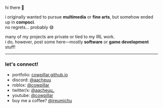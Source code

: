 hi there 👋 <img height=16 align="right" src="https://komarev.com/ghpvc/?username=cowpillar&color=blueviolet&style=flat-square"/></span>

i originally wanted to pursue **multimedia** or **fine arts**, but somehow ended up in **compsci**.  
no regrets... probably 😅  

many of my projects are private or tied to my IRL work.  
i do, however, post some here—mostly **software** or **game development** stuff!  

---

### let's connect!
- portfolio: [cowpillar.github.io](https://cowpillar.github.io/portfolio/)
- discord: [@aacheuu](https://discord.com/users/1097169174939312128)
- roblox: [@cowpillar](https://www.roblox.com/users/108284393/profile)
- twitter/x: [@aacheuu_](https://x.com/aacheuu_)
- youtube: [@cowpillar](https://www.youtube.com/@cowpillar)
- buy me a coffee? [@ireumichu](https://www.paypal.com/paypalme/ireumichu)  
